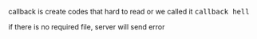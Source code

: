 callback is create codes that hard to read or we called it <kbd>callback hell</kbd>

if there is no required file, server will send error